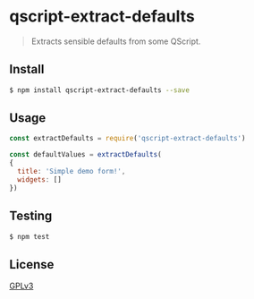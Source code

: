# qscript-extract-defaults

> Extracts sensible defaults from some QScript.

## <a name="install"></a>Install
```bash
$ npm install qscript-extract-defaults --save
```

## <a name="usage"></a>Usage

```javascript
const extractDefaults = require('qscript-extract-defaults')

const defaultValues = extractDefaults(
{
  title: 'Simple demo form!',
  widgets: []
})

```

## <a name="test"></a>Testing

```bash
$ npm test
```

## <a name="license"></a>License
[GPLv3](https://github.com/wmfs/qscript/blob/master/LICENSE)

